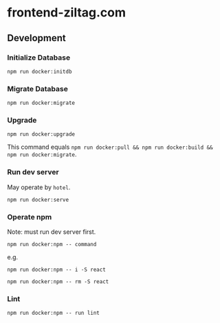 # frontend-ziltag.com

## Development
### Initialize Database
`npm run docker:initdb`

### Migrate Database
`npm run docker:migrate`

### Upgrade
`npm run docker:upgrade`

This command equals `npm run docker:pull && npm run docker:build && npm run docker:migrate`.

### Run dev server
May operate by `hotel`.

`npm run docker:serve`

### Operate npm
Note: must run dev server first.

`npm run docker:npm -- command`

e.g.

`npm run docker:npm -- i -S react`

`npm run docker:npm -- rm -S react`

### Lint
`npm run docker:npm -- run lint`
